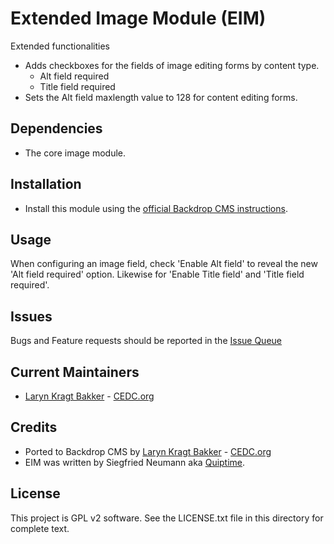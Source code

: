 Extended Image Module (EIM)
=======

Extended functionalities

  - Adds checkboxes for the fields of image editing forms by content type.
    - Alt field required
    - Title field required
  - Sets the Alt field maxlength value to 128 for content editing forms.

Dependencies
------------

  - The core image module.

Installation
------------

- Install this module using the [official Backdrop CMS instructions](https://backdropcms.org/guide/modules).

Usage
------

When configuring an image field, check 'Enable Alt field' to reveal the new 'Alt 
field required' option. Likewise for 'Enable Title field' and 'Title field 
required'.

Issues
------

Bugs and Feature requests should be reported in the [Issue Queue](https://github.com/backdrop-contrib/eim/issues)

Current Maintainers
-------------------

- [Laryn Kragt Bakker](https://github.com/laryn/) - [CEDC.org](https://CEDC.org) 

Credits
-------

- Ported to Backdrop CMS by [Laryn Kragt Bakker](https://github.com/laryn/) - [CEDC.org](https://CEDC.org)
- EIM was written by Siegfried Neumann aka [Quiptime](https://www.drupal.org/u/quiptime).

License
-------

This project is GPL v2 software. See the LICENSE.txt file in this directory for
complete text.

